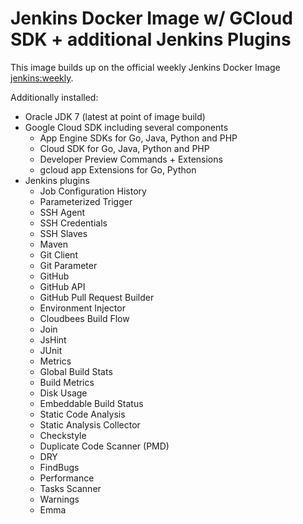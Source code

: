 Jenkins Docker Image w/ GCloud SDK + additional Jenkins Plugins
====================================================

This image builds up on the official weekly Jenkins Docker Image [jenkins:weekly](https://registry.hub.docker.com/_/jenkins/).

Additionally installed:
 * Oracle JDK 7 (latest at point of image build)
 * Google Cloud SDK including several components
   	* App Engine SDKs for Go, Java, Python and PHP
   	* Cloud SDK for Go, Java, Python and PHP
   	* Developer Preview Commands + Extensions
 	* gcloud app Extensions for Go, Python
 * Jenkins plugins
 	* Job Configuration History
 	* Parameterized Trigger
 	* SSH Agent
 	* SSH Credentials
 	* SSH Slaves 
 	* Maven
 	* Git Client
 	* Git Parameter
 	* GitHub
 	* GitHub API
 	* GitHub Pull Request Builder
 	* Environment Injector
 	* Cloudbees Build Flow
 	* Join
 	* JsHint
 	* JUnit
 	* Metrics
 	* Global Build Stats
 	* Build Metrics
 	* Disk Usage
 	* Embeddable Build Status
 	* Static Code Analysis
 	* Static Analysis Collector 
 	* Checkstyle
 	* Duplicate Code Scanner (PMD)
 	* DRY
 	* FindBugs
 	* Performance
 	* Tasks Scanner
 	* Warnings
 	* Emma